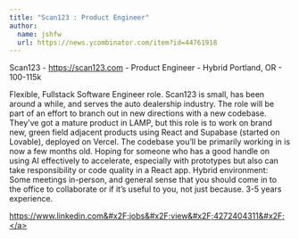 ```yaml
---
title: "Scan123 : Product Engineer"
author:
  name: jshfw
  url: https://news.ycombinator.com/item?id=44761918
---
```

Scan123 - <a href="https:&#x2F;&#x2F;scan123.com" rel="nofollow">https:&#x2F;&#x2F;scan123.com</a> - Product Engineer - Hybrid Portland, OR - 100-115k

Flexible, Fullstack Software Engineer role. Scan123 is small, has been around a while, and serves the auto dealership industry. The role will be part of an effort to branch out in new directions with a new codebase. They’ve got a mature product in LAMP, but this role is to work on brand new, green field adjacent products using React and Supabase (started on Lovable), deployed on Vercel. The codebase you’ll be primarily working in is now a few months old. Hoping for someone who has a good handle on using AI effectively to accelerate, especially with prototypes but also can take responsibility or code quality in a React app. Hybrid environment: Some meetings in-person, and general sense that you should come in to the office to collaborate or if it’s useful to you, not just because. 3-5 years experience.

<a href="https:&#x2F;&#x2F;www.linkedin.com&#x2F;jobs&#x2F;view&#x2F;4272404311&#x2F;" rel="nofollow">https:&#x2F;&#x2F;www.linkedin.com&#x2F;jobs&#x2F;view&#x2F;4272404311&#x2F;</a>
<JobApplication />

